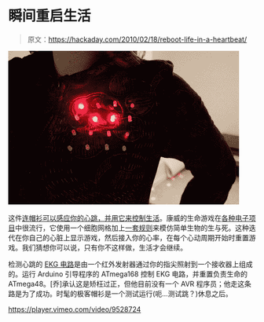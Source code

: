 # 瞬间重启生活

> 原文：<https://hackaday.com/2010/02/18/reboot-life-in-a-heartbeat/>

![](img/25dd32ce000867364395c7e68f0bd05c.png "ekg-life")

这件[连帽衫可以感应你的心跳，并用它来控制生活](http://jmsaavedra.com/weblog/?p=850)。康威的生命游戏在[各种电子项目](http://hackaday.com/2009/09/28/capacitive-buttons-control-all-life/)中很流行，它使用一个细胞网格加上[一套规则](http://en.wikipedia.org/wiki/Conway%27s_Game_of_Life#Rules)来模仿简单生物的生与死。这种迭代在你自己的心脏上显示游戏，然后接入你的心率，在每个心动周期开始时重置游戏。我们猜想你可以说，只有你不这样做，生活才会继续。

检测心跳的 [EKG 电路](http://johnhenryshammer.com/TEChREF/opAmps/IRHEARTSCHMATIC.html)是由一个红外发射器通过你的指尖照射到一个接收器上组成的。运行 Arduino 引导程序的 ATmega168 控制 EKG 电路，并重置负责生命的 ATmega48。[乔]承认这是矫枉过正，但他目前没有一个 AVR 程序员；他走这条路是为了成功。时髦的极客帽衫是一个测试运行(呃…测试跳？)休息之后。

<https://player.vimeo.com/video/9528724>

</div> </body> </html>